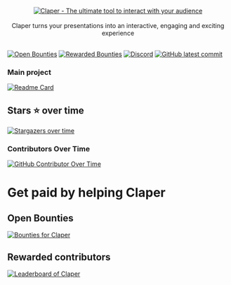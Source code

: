 <p align="center">
  <a href="https://capgo.app/"><img src='https://github.com/ClaperCo/Claper/raw/main/priv/static/images/logo.png' alt='Claper - The ultimate tool to interact with your audience'/></a>
  <br/><br/>
  Claper turns your presentations into an interactive, engaging and exciting experience
  <br /><br />
</p>

[![Open Bounties](https://img.shields.io/endpoint?url=https%3A%2F%2Fconsole.algora.io%2Fapi%2Fshields%2FClaperCo%2Fbounties%3Fstatus%3Dopen)](https://console.algora.io/org/ClaperCo/bounties?status=open)
[![Rewarded Bounties](https://img.shields.io/endpoint?url=https%3A%2F%2Fconsole.algora.io%2Fapi%2Fshields%2FClaperCo%2Fbounties%3Fstatus%3Dcompleted)](https://console.algora.io/org/ClaperCo/bounties?status=completed)
[![Discord](https://badgen.net/badge/icon/discord/536af6?icon=discord&label)](https://discord.gg/M7ejVaC9gA)
[![GitHub latest commit](https://badgen.net/github/last-commit/ClaperCo/claper/main)](https://GitHub.com/ClaperCo/claper/commit/)


### Main project
[![Readme Card](https://github-readme-stats.vercel.app/api/pin/?username=ClaperCo&theme=blue-purple&repo=claper)](https://github.com/ClaperCo/claper)

## Stars ⭐️ over time

[![Stargazers over time](https://starchart.cc/Claperco/claper.svg)](https://starchart.cc/ClaperCo/claper)

### Contributors Over Time
[![GitHub Contributor Over Time](https://contributor-overtime-api.git-contributor.com/contributors-svg?chart=contributorOverTime&repo=ClaperCo/claper)](https://git-contributor.com?chart=contributorOverTime&repo=ClaperCo/claper)

# Get paid by helping Claper

## Open Bounties
<a href="https://console.algora.io/org/ClaperCo/bounties?status=open">
  <picture>
    <source media="(prefers-color-scheme: dark)" srcset="https://console.algora.io/api/og/ClaperCo/bounties.png?p=0&status=open&theme=dark">
    <img alt="Bounties for Claper" src="https://console.algora.io/api/og/ClaperCo/bounties.png?p=0&status=open&theme=light">
  </picture>
</a>

## Rewarded contributors
<a href="https://console.algora.io/org/ClaperCo/leaderboard">
  <picture>
    <source media="(prefers-color-scheme: dark)" srcset="https://console.algora.io/api/og/ClaperCo/leaderboard.png?p=0&theme=dark">
    <img alt="Leaderboard of Claper" src="https://console.algora.io/api/og/ClaperCo/leaderboard.png?p=0&theme=light">
  </picture>
</a>
